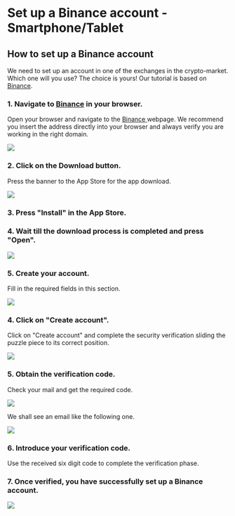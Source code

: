 # Set up a Binance account - Smartphone/Tablet

## How to set up a Binance account

We need to set up an account in one of the exchanges in the crypto-market. Which one will you use? The choice is yours! Our tutorial is based on [Binance](https://www.binance.com/en).



### 1. Navigate to [Binance](https://www.binance.com/en) in your browser.

Open your browser and navigate to the [Binance ](https://www.binance.com/en)webpage. We recommend you insert the address directly into your browser and always verify you are working in the right domain.



![](../../../.gitbook/assets/1615032035012.jpg)



### 2. Click on the Download button.

Press the banner to the App Store for the app download.



![](../../../.gitbook/assets/1615032035020.jpg)



### 3. Press "Install" in the App Store.



### 4. Wait till the download process is completed and press "Open".



![](../../../.gitbook/assets/screenshot_20210224-221417.jpg)



### 5. Create your account.

Fill in the required fields in this section. 



![](../../../.gitbook/assets/abrirbinance2.png)



### 4. Click on "Create account".

Click on "Create account" and complete the security verification sliding the puzzle piece to its correct position.



![](../../../.gitbook/assets/abrirbinance3.png)

### 

### 5. Obtain the verification code.

Check your mail and get the required code.



![](../../../.gitbook/assets/abrirbinance4.png)





We shall see an email like the following one.



![](../../../.gitbook/assets/abrirbinance5.png)

### 

### 6. Introduce your verification code.

Use the received six digit code to complete the verification phase.



### 7. Once verified, you have successfully set up a Binance account. 



![](../../../.gitbook/assets/1615028657935%20%281%29.jpg)







